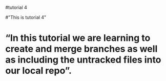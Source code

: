 #tutorial 4

#"This is tutorial 4"

# “In this tutorial we are learning to create and merge branches as well as including the untracked files into our local repo”.